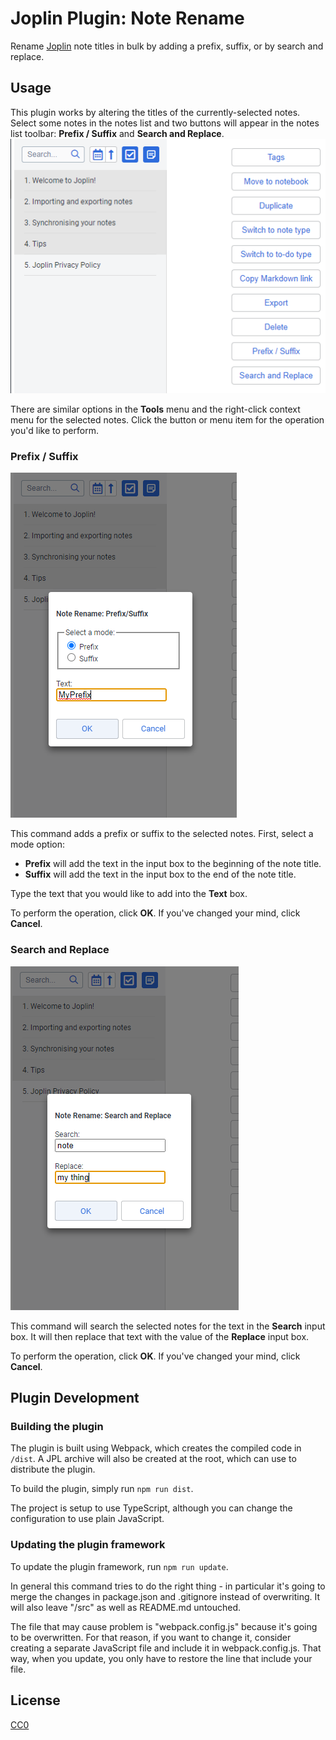 # Joplin Plugin: Note Rename

Rename [Joplin](https://joplinapp.org/) note titles in bulk by adding a prefix, suffix, or by search and replace.

## Usage
This plugin works by altering the titles of the currently-selected notes. Select some notes in the notes list and two buttons will appear in the notes list toolbar: **Prefix / Suffix** and **Search and Replace**.
![Select notes to alter their titles](./assets/note-rename-toolbar-buttons.png)

There are similar options in the **Tools** menu and the right-click context menu for the selected notes. Click the button or menu item for the operation you'd like to perform.

### Prefix / Suffix
![Popup window for Prefix/Suffix command](./assets/note-rename-alter.png)

This command adds a prefix or suffix to the selected notes. First, select a mode option:
* **Prefix** will add the text in the input box to the beginning of the note title.
* **Suffix** will add the text in the input box to the end of the note title.

Type the text that you would like to add into the **Text** box. 

To perform the operation, click **OK**. If you've changed your mind, click **Cancel**.

### Search and Replace
![Popup window for Search and Replace command](./assets/note-rename-replace.png)

This command will search the selected notes for the text in the **Search** input box. It will then replace that text with the value of the **Replace** input box.

To perform the operation, click **OK**. If you've changed your mind, click **Cancel**.

## Plugin Development
### Building the plugin

The plugin is built using Webpack, which creates the compiled code in `/dist`. A JPL archive will also be created at the root, which can use to distribute the plugin.

To build the plugin, simply run `npm run dist`.

The project is setup to use TypeScript, although you can change the configuration to use plain JavaScript.

### Updating the plugin framework

To update the plugin framework, run `npm run update`.

In general this command tries to do the right thing - in particular it's going to merge the changes in package.json and .gitignore instead of overwriting. It will also leave "/src" as well as README.md untouched.

The file that may cause problem is "webpack.config.js" because it's going to be overwritten. For that reason, if you want to change it, consider creating a separate JavaScript file and include it in webpack.config.js. That way, when you update, you only have to restore the line that include your file.

## License
[CC0](./LICENSE)
